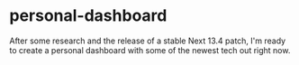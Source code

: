 # personal-dashboard
After some research and the release of a stable Next 13.4 patch, I'm ready to create a personal dashboard with some of the newest tech out right now.
